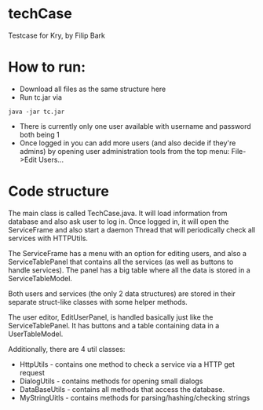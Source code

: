 # techCase
Testcase for Kry, by Filip Bark

# How to run:
- Download all files as the same structure here
- Run tc.jar via 
```
java -jar tc.jar
```
- There is currently only one user available with username and password both being 1
- Once logged in you can add more users (and also decide if they're admins) by opening user administration tools from the top menu: File->Edit Users...


# Code structure
The main class is called TechCase.java. It will load information from database and also ask user to log in.
Once logged in, it will open the ServiceFrame and also start a daemon Thread that will periodically check all services with HTTPUtils.

The ServiceFrame has a menu with an option for editing users, and also a ServiceTablePanel that contains all the services (as well as buttons to handle services). The panel has a big table where all the data is stored in a ServiceTableModel.

Both users and services (the only 2 data structures) are stored in their separate struct-like classes with some helper methods.

The user editor, EditUserPanel, is handled basically just like the ServiceTablePanel. It has buttons and a table containing data in a UserTableModel.

Additionally, there are 4 util classes:
- HttpUtils - contains one method to check a service via a HTTP get request
- DialogUtils - contains methods for opening small dialogs
- DataBaseUtils - contains all methods that access the database.
- MyStringUitls - contains methods for parsing/hashing/checking strings

